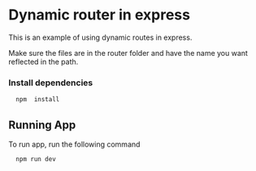 
# Dynamic router in express

This is an example of using dynamic routes in express.

Make sure the files are in the router folder and have the name you want reflected in the path.


 ### Install dependencies


```bash
  npm  install
```

## Running App

To run app, run the following command

```bash
  npm run dev
```




